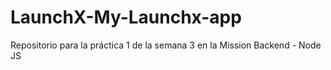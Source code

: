 # LaunchX-My-Launchx-app
Repositorio para la práctica 1 de la semana 3 en la Mission Backend - Node JS
